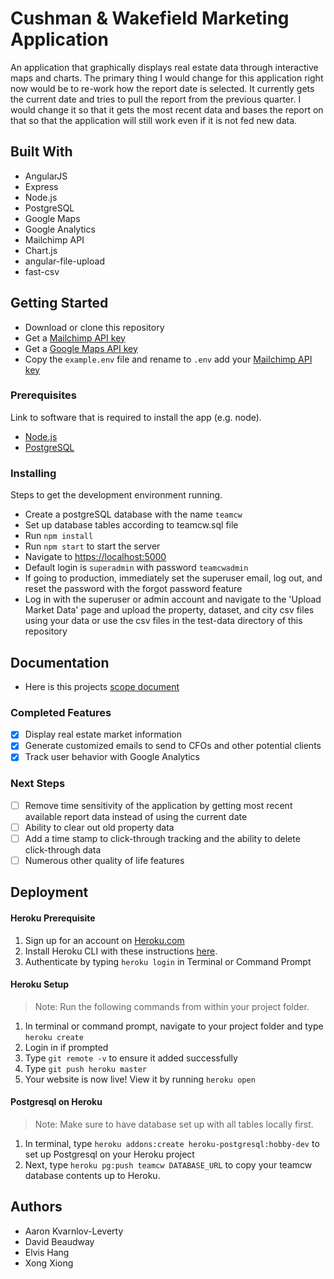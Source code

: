 # Cushman & Wakefield Marketing Application

An application that graphically displays real estate data through interactive maps and charts. The primary thing I would change for this application right now would be to re-work how the report date is selected. It currently gets the current date and tries to pull the report from the previous quarter. I would change it so that it gets the most recent data and bases the report on that so that the application will still work even if it is not fed new data.

## Built With

- AngularJS
- Express
- Node.js
- PostgreSQL
- Google Maps
- Google Analytics
- Mailchimp API
- Chart.js
- angular-file-upload
- fast-csv

## Getting Started

- Download or clone this repository
- Get a [Mailchimp API key](http://developer.mailchimp.com/documentation/mailchimp/)
- Get a [Google Maps API key](https://developers.google.com/maps/documentation/javascript/get-api-key)
- Copy the `example.env` file and rename to `.env` add your [Mailchimp API key](http://developer.mailchimp.com/documentation/mailchimp/)

### Prerequisites

Link to software that is required to install the app (e.g. node).

- [Node.js](https://nodejs.org/en/)
- [PostgreSQL](https://www.postgresql.org/)


### Installing

Steps to get the development environment running.
- Create a postgreSQL database with the name `teamcw`
- Set up database tables according to teamcw.sql file
- Run `npm install`
- Run `npm start` to start the server
- Navigate to [https://localhost:5000](https://localhost:5000)
- Default login is `superadmin` with password `teamcwadmin`
- If going to production, immediately set the superuser email, log out, and reset the password with the forgot password feature
- Log in with the superuser or admin account and navigate to the 'Upload Market Data' page and upload the property, dataset, and city csv files using your data or use the csv files in the test-data directory of this repository

## Documentation

- Here is this projects [scope document](https://docs.google.com/document/d/1FfKg5Itqu6kdVkCCw3OXBsRXonaJbQ-s_w922NXqDto/edit?usp=sharing)

### Completed Features

- [x] Display real estate market information 
- [x] Generate customized emails to send to CFOs and other potential clients
- [x] Track user behavior with Google Analytics

### Next Steps

- [ ] Remove time sensitivity of the application by getting most recent available report data instead of using the current date
- [ ] Ability to clear out old property data
- [ ] Add a time stamp to click-through tracking and the ability to delete click-through data
- [ ] Numerous other quality of life features

## Deployment

#### Heroku Prerequisite

1. Sign up for an account on [Heroku.com](https://www.heroku.com/)
2. Install Heroku CLI with these instructions [here](https://devcenter.heroku.com/articles/heroku-cli).
3. Authenticate by typing `heroku login` in Terminal or Command Prompt

#### Heroku Setup

> Note: Run the following commands from within your project folder.

1. In  terminal or command prompt, navigate to your project folder and type `heroku create`
2. Login in if prompted
3. Type `git remote -v` to ensure it added successfully
4. Type `git push heroku master`
5. Your website is now live! View it by running `heroku open`

#### Postgresql on Heroku

> Note: Make sure to have database set up with all tables locally first.

1. In terminal, type `heroku addons:create heroku-postgresql:hobby-dev` to set up Postgresql on your Heroku project
2. Next, type `heroku pg:push teamcw DATABASE_URL` to copy your teamcw database contents up to Heroku. 

## Authors

* Aaron Kvarnlov-Leverty
* David Beaudway
* Elvis Hang
* Xong Xiong
